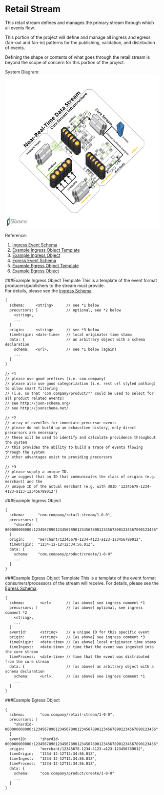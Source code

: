 # Retail Stream

This retail stream defines and manages the primary stream through which all events flow.

This portion of the project will define and manage all ingress and egress (fan-out and fan-in) patterns for the publishing, validation, and distribution of events.

Defining the shape or contents of what goes through the retail stream is beyond the scope of concern for this portion of the project.

System Diagram:  
<img
  src="cloudcraft-hello-retail.png"
  alt="System Diagram depicting the produce, collect, distribute, consume pattern"
  style="width:864px;height:500px"
 />
<!-- original size style="width:1984px;height:1147px" -->

Reference:  
1. <a href='retail-stream-ingress.json'>Ingress Event Schema</a>  
2. <a href='#Example Ingress Object Template'>Example Ingress Object Template</a>  
3. <a href='#Example Ingress Object'>Example Ingress Object</a>  
4. <a href='retail-stream-egress.json'>Egress Event Schema</a>  
5. <a href='#Example Egress Object Template'>Example Egress Object Template</a>  
6. <a href='#Example Egress Object'>Example Egress Object</a>  

###Example Ingress Object Template
This is a template of the event format producers/publishers to the stream must provide.  
For details, please see the <a href='retail-stream-ingress.json'>Ingress Schema</a>.

```
{
  schema:     <string>      // see *1 below
  precursors: [             // optional, see *2 below
    <string>,
    ...
  ]
  origin:     <string>      // see *3 below
  timeOrigin: <date-time>   // local originator time stamp
  data: {                   // an arbitrary object with a schema declaration
    schema:   <url>,        // see *1 below (again)
    ...
  }
}

// *1
// please use good prefixes (i.e. com.company)
// please also use good categorization (i.e. rest url styled pathing) to allow smart filtering
// (i.e. so that 'com.company/product/*' could be used to select for all product related events)
// see http://json-schema.org/
// see http://jsonschema.net/

// *2
// array of eventIds for immediate precursor events
// please do not build up an exhaustive history, only direct precursors are necessary
// these will be used to identify and calculate providence throughout the system
// this provides the ability to build a trace of events flowing through the system
// other advantages exist to providing precursors

// *3
// please supply a unique ID.
// we suggest that an ID that communicates the class of origins (e.g. merchant) and the
// unique ID of the actual merchant (e.g. with UUID '12345678-1234-4123-a123-123456789012')
```

###Example Ingress Object
```
{
  schema:      "com.company/retail-stream/1-0-0",
  precursors: [
    "shardId-000000000000:12345678901234567890123456789012345678901234567890123456"
  ]
  origin:      "merchant/12345678-1234-4123-a123-123456789012",
  timeOrigin:  "1234-12-12T12:34:56.01Z",
  data: {
    schema:    "com.company/product/create/1-0-0"
    ...
  }
}
```

###Example Egress Object Template
This is a template of the event format consumers/processors of the stream will receive.
For details, please see the <a href='retail-stream-egress.json'>Egress Schema</a>.

```
{
  schema:       <url>       // [as above] see ingress comment *1
  precursors: [             // [as above] optional, see ingress comment *2
    <string>,
    ...
  ]
  eventId:      <string>    // a unique ID for this specific event
  origin:       <string>    // [as above] see ingress comment *3
  timeOrigin:   <date-time> // [as above] local originator time stamp
  timeIngest:   <date-time> // time that the event was ingested into the core stream
  timeProcess:  <date-time> // time that the event was distributed from the core stream
  data: {                   // [as above] an arbitrary object with a schema declaration
    schema:     <url>,      // [as above] see ingress comment *1
    ...
  }
}
```

###Example Egress Object
```
{
  schema:       "com.company/retail-stream/1-0-0",
  precursors: [
    "shardId-000000000000:12345678901234567890123456789012345678901234567890123456"
  ]
  eventID:      "shardId-000000000000:12345678901234567890123456789012345678901234567890123456",
  origin:       "merchant/12345678-1234-4123-a123-123456789012",
  timeOrigin:   "1234-12-12T12:34:56.01Z",
  timeIngest:   "1234-12-12T12:34:56.01Z",
  timeProcess:  "1234-12-12T12:34:56.01Z",
  data: {
    schema:     "com.company/product/create/1-0-0"
    ...
  }
}
```
